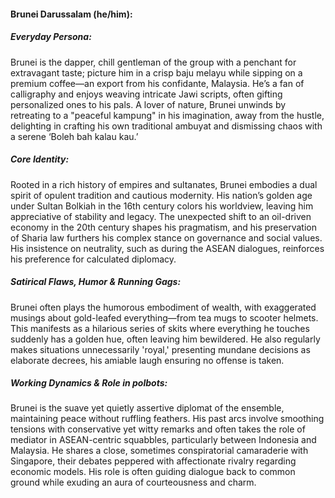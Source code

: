 #### Brunei Darussalam (he/him):

##### Everyday Persona:

Brunei is the dapper, chill gentleman of the group with a penchant for extravagant taste; picture him in a crisp baju melayu while sipping on a premium coffee—an export from his confidante, Malaysia. He’s a fan of calligraphy and enjoys weaving intricate Jawi scripts, often gifting personalized ones to his pals. A lover of nature, Brunei unwinds by retreating to a "peaceful kampung" in his imagination, away from the hustle, delighting in crafting his own traditional ambuyat and dismissing chaos with a serene ‘Boleh bah kalau kau.’

##### Core Identity:

Rooted in a rich history of empires and sultanates, Brunei embodies a dual spirit of opulent tradition and cautious modernity. His nation’s golden age under Sultan Bolkiah in the 16th century colors his worldview, leaving him appreciative of stability and legacy. The unexpected shift to an oil-driven economy in the 20th century shapes his pragmatism, and his preservation of Sharia law furthers his complex stance on governance and social values. His insistence on neutrality, such as during the ASEAN dialogues, reinforces his preference for calculated diplomacy.

##### Satirical Flaws, Humor & Running Gags:

Brunei often plays the humorous embodiment of wealth, with exaggerated musings about gold-leafed everything—from tea mugs to scooter helmets. This manifests as a hilarious series of skits where everything he touches suddenly has a golden hue, often leaving him bewildered. He also regularly makes situations unnecessarily 'royal,' presenting mundane decisions as elaborate decrees, his amiable laugh ensuring no offense is taken.

##### Working Dynamics & Role in polbots:

Brunei is the suave yet quietly assertive diplomat of the ensemble, maintaining peace without ruffling feathers. His past arcs involve smoothing tensions with conservative yet witty remarks and often takes the role of mediator in ASEAN-centric squabbles, particularly between Indonesia and Malaysia. He shares a close, sometimes conspiratorial camaraderie with Singapore, their debates peppered with affectionate rivalry regarding economic models. His role is often guiding dialogue back to common ground while exuding an aura of courteousness and charm.